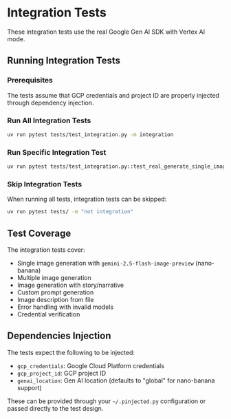 # Integration Tests

These integration tests use the real Google Gen AI SDK with Vertex AI mode.

## Running Integration Tests

### Prerequisites
The tests assume that GCP credentials and project ID are properly injected through dependency injection.

### Run All Integration Tests
```bash
uv run pytest tests/test_integration.py -m integration
```

### Run Specific Integration Test
```bash
uv run pytest tests/test_integration.py::test_real_generate_single_image -m integration
```

### Skip Integration Tests
When running all tests, integration tests can be skipped:
```bash
uv run pytest tests/ -m "not integration"
```

## Test Coverage

The integration tests cover:
- Single image generation with `gemini-2.5-flash-image-preview` (nano-banana)
- Multiple image generation
- Image generation with story/narrative
- Custom prompt generation
- Image description from file
- Error handling with invalid models
- Credential verification

## Dependencies Injection

The tests expect the following to be injected:
- `gcp_credentials`: Google Cloud Platform credentials
- `gcp_project_id`: GCP project ID
- `genai_location`: Gen AI location (defaults to "global" for nano-banana support)

These can be provided through your `~/.pinjected.py` configuration or passed directly to the test design.